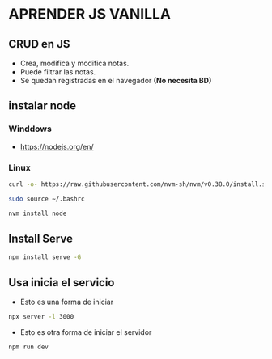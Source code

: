 # APRENDER JS VANILLA

## CRUD en JS
- Crea, modifica y modifica notas.
- Puede filtrar las notas.
- Se quedan registradas en el navegador **(No necesita BD)**

## instalar node

### Winddows
- https://nodejs.org/en/

### Linux
```sh
curl -o- https://raw.githubusercontent.com/nvm-sh/nvm/v0.38.0/install.sh | bash

sudo source ~/.bashrc

nvm install node
```

## Install Serve

```sh
npm install serve -G
```

## Usa inicia el servicio

- Esto es una forma de iniciar
```sh
npx server -l 3000
```
- Esto es otra forma de iniciar el servidor

```
npm run dev
```



